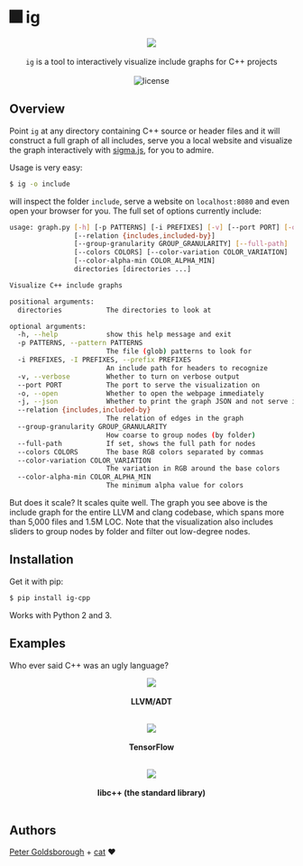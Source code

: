 # :fireworks: ig

<p align="center">
  <img src="extra/graph.gif">
  <br><br>
  <code>ig</code> is a tool to interactively visualize include graphs for C++ projects
  <br><br>
  <img alt="license" src="https://img.shields.io/github/license/mashape/apistatus.svg"/>
</p>

## Overview

Point `ig` at any directory containing C++ source or header files and it will
construct a full graph of all includes, serve you a local website and visualize
the graph interactively with [sigma.js](http://sigmajs.org), for you to admire.

Usage is very easy:

```sh
$ ig -o include
```

will inspect the folder `include`, serve a website on `localhost:8080` and even
open your browser for you. The full set of options currently include:

```sh
usage: graph.py [-h] [-p PATTERNS] [-i PREFIXES] [-v] [--port PORT] [-o] [-j]
                [--relation {includes,included-by}]
                [--group-granularity GROUP_GRANULARITY] [--full-path]
                [--colors COLORS] [--color-variation COLOR_VARIATION]
                [--color-alpha-min COLOR_ALPHA_MIN]
                directories [directories ...]

Visualize C++ include graphs

positional arguments:
  directories           The directories to look at

optional arguments:
  -h, --help            show this help message and exit
  -p PATTERNS, --pattern PATTERNS
                        The file (glob) patterns to look for
  -i PREFIXES, -I PREFIXES, --prefix PREFIXES
                        An include path for headers to recognize
  -v, --verbose         Whether to turn on verbose output
  --port PORT           The port to serve the visualization on
  -o, --open            Whether to open the webpage immediately
  -j, --json            Whether to print the graph JSON and not serve it
  --relation {includes,included-by}
                        The relation of edges in the graph
  --group-granularity GROUP_GRANULARITY
                        How coarse to group nodes (by folder)
  --full-path           If set, shows the full path for nodes
  --colors COLORS       The base RGB colors separated by commas
  --color-variation COLOR_VARIATION
                        The variation in RGB around the base colors
  --color-alpha-min COLOR_ALPHA_MIN
                        The minimum alpha value for colors
```

But does it scale? It scales quite well. The graph you see above is the include
graph for the entire LLVM and clang codebase, which spans more than 5,000 files
and 1.5M LOC. Note that the visualization also includes sliders to group nodes
by folder and filter out low-degree nodes.

## Installation

Get it with pip:

```sh
$ pip install ig-cpp
```

Works with Python 2 and 3.

## Examples

Who ever said C++ was an ugly language?

<p align="center">
  <img src="extra/llvm-adt.png">
  <br><br>
  <b>LLVM/ADT</b>
  <br><br>
</p>

<p align="center">
  <img src="extra/tf.png">
  <br><br>
  <b>TensorFlow</b>
  <br><br>
</p>

<p align="center">
  <img src="extra/libcxx.png">
  <br><br>
  <b>libc++ (the standard library)</b>
  <br><br>
</p>

## Authors

[Peter Goldsborough](http://goldsborough.me) + [cat](https://goo.gl/IpUmJn)
:heart:
